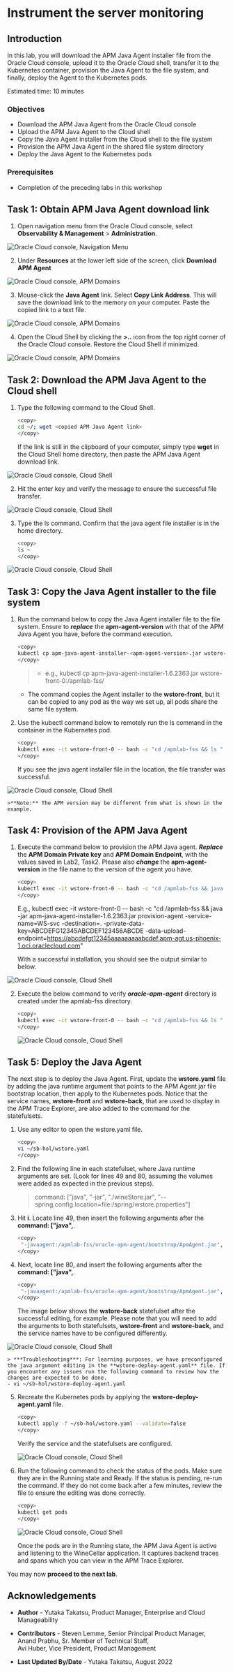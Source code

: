 # Instrument the server monitoring

## Introduction

In this lab, you will download the APM Java Agent installer file from the Oracle Cloud console, upload it to the Oracle Cloud shell, transfer it to the Kubernetes container, provision the Java Agent to the file system, and finally, deploy the Agent to the Kubernetes pods.

Estimated time: 10 minutes

### Objectives

* Download the APM Java Agent from the Oracle Cloud console
*	Upload the APM Java Agent to the Cloud shell
*	Copy the Java Agent installer from the Cloud shell to the file system
*	Provision the APM Java Agent in the shared file system directory
*	Deploy the Java Agent to the Kubernetes pods

### Prerequisites

* Completion of the preceding labs in this workshop

## Task 1: Obtain APM Java Agent download link

1.	Open navigation menu from the Oracle Cloud console, select **Observability & Management** > **Administration**.

   ![Oracle Cloud console, Navigation Menu](images/4-1-1-menu.png " ")

2.	Under **Resources** at the lower left side of the screen, click **Download APM Agent**

   ![Oracle Cloud console, APM Domains](images/4-1-2-apmdomain.png " ")

3.	Mouse-click the **Java Agent** link. Select **Copy Link Address**. This will save the download link to the memory on your computer. Paste the copied link to a text file.

   ![Oracle Cloud console, APM Domains](images/4-1-3-apmdomain.png " ")

4. 	Open the Cloud Shell by clicking the **>..** icon from the top right corner of the Oracle Cloud console. Restore the Cloud Shell if minimized.

   ![Oracle Cloud console, APM Domains](images/4-1-4-cloudshell.png " ")


## Task 2: Download the APM Java Agent to the Cloud shell

1.  Type the following command to the Cloud Shell.

    ``` bash
    <copy>
    cd ~/; wget <copied APM Java Agent link>
    </copy>
    ```
    If the link is still in the clipboard of your computer, simply type **wget** in the Cloud Shell home directory, then paste the APM Java Agent download link.

   ![Oracle Cloud console, Cloud Shell](images/4-1-5-cloudshell.png " ")

2.	Hit the enter key and verify the message to ensure the successful file transfer.

   ![Oracle Cloud console, Cloud Shell](images/4-1-6-cloudshell.png " ")

3.  Type the ls command. Confirm that the java agent file installer is in the home directory.

    ``` bash
    <copy>
    ls ~
    </copy>
    ```
   ![Oracle Cloud console, Cloud Shell](images/4-1-7-cloudshell.png " ")

## Task 3: Copy the Java Agent installer to the file system

1.	Run the command below to copy the Java Agent installer file to the file system. Ensure to ***replace*** the **apm-agent-version** with that of the APM Java Agent you have, before the command execution.

    ``` bash
    <copy>
    kubectl cp apm-java-agent-installer-<apm-agent-version>.jar wstore-front-0:/apmlab-fss/
    </copy>
    ```

    > - e.g., kubectl cp apm-java-agent-installer-1.6.2363.jar wstore-front-0:/apmlab-fss/  
    - The command copies the Agent installer to the **wstore-front**, but it can be copied to any pod as the way we set up, all pods share the same file system.


2.	Use the kubectl command below to remotely run the ls command in the container in the Kubernetes pod.

    ``` bash
    <copy>
    kubectl exec -it wstore-front-0 -- bash -c "cd /apmlab-fss && ls "
    </copy>
    ```

    If you see the java agent installer file in the location, the file transfer was successful.

   ![Oracle Cloud console, Cloud Shell ](images/4-1-8-cloudshell.png " ")

    >**Note:** The APM version may be different from what is shown in the example.

## Task 4: Provision of the APM Java Agent


1.	Execute the command below to provision the APM Java agent. ***Replace*** the **APM Domain Private key** and **APM Domain Endpoint**, with the values saved in Lab2, Task2. Please also ***change*** the **apm-agent-version** in the file name to the version of the agent you have.

    ``` bash
    <copy>
    kubectl exec -it wstore-front-0 -- bash -c "cd /apmlab-fss && java -jar ./apm-java-agent-installer-<apm-agent-version>.jar provision-agent -service-name=WS-svc -destination=.  -private-data-key=<APM Domain Private Key> -data-upload-endpoint=<APM Domain Endpoint>"
    </copy>
    ```
    E.g., kubectl exec -it wstore-front-0 -- bash -c "cd /apmlab-fss && java -jar apm-java-agent-installer-1.6.2363.jar provision-agent -service-name=WS-svc -destination=. -private-data-key=ABCDEFG12345ABCDEF123456ABCDE -data-upload-endpoint=https://abcdefgt12345aaaaaaaaabcdef.apm-agt.us-phoenix-1.oci.oraclecloud.com"

    With a successful installation, you should see the output similar to below.

   ![Oracle Cloud console, Cloud Shell ](images/4-1-10-cloudshell.png " ")

2.	Execute the below command to verify ***oracle-apm-agent*** directory is created under the apmlab-fss directory.

    ``` bash
    <copy>
    kubectl exec -it wstore-front-0 -- bash -c "cd /apmlab-fss && ls "
    </copy>
    ```

    ![Oracle Cloud console, Cloud Shell ](images/4-1-11-cloudshell.png " ")

## Task 5: Deploy the Java Agent

The next step is to deploy the Java Agent. First, update the **wstore.yaml** file by adding the java runtime argument that points to the APM Agent jar file bootstrap location, then apply to the Kubernetes pods. Notice that the service names, **wstore-front** and **wstore-back**, that are used to display in the APM Trace Explorer, are also added to the command for the statefulsets.

1.  Use any editor to open the wstore.yaml file.

    ``` bash
    <copy>
    vi ~/sb-hol/wstore.yaml
    </copy>
    ```
2. Find the following line in each statefulset, where Java runtime arguments are set. (Look for lines 49 and 80, assuming the volumes were added as expected in the previous steps).

    >command: ["java", "-jar", "./wineStore.jar", "--spring.config.location=file:/spring/wstore.properties"]


3. Hit **i**. Locate line 49, then insert the following arguments after the **command: ["java",**.

    ``` bash
    <copy>
     "-javaagent:/apmlab-fss/oracle-apm-agent/bootstrap/ApmAgent.jar", "-Dcom.oracle.apm.agent.service.name=wstore-front",
    </copy>
    ```

4. Next, locate line 80, and insert the following arguments after the **command: ["java",**.

    ``` bash
    <copy>
     "-javaagent:/apmlab-fss/oracle-apm-agent/bootstrap/ApmAgent.jar", "-Dcom.oracle.apm.agent.service.name=wstore-back",
    </copy>
    ```
    The image below shows the **wstore-back** statefulset after the successful editing, for example. Please note that you will need to add the arguments to both statefulsets, **wstore-front** and **wstore-back**, and the service names have to be configured differently.

  ![Oracle Cloud console, Cloud Shell ](images/4-6-1-cloudshell.png " ")    


    > ***Troubleshooting***: For learning purposes, we have preconfigured the java argument editing in the **wstore-deploy-agent.yaml** file. If you encounter any issues run the following command to review how the changes are expected to be done.
    - vi ~/sb-hol/wstore-deploy-agent.yaml


5.	Recreate the Kubernetes pods by applying the **wstore-deploy-agent.yaml** file.

    ```bash
    <copy>
    kubectl apply -f ~/sb-hol/wstore.yaml --validate=false
    </copy>
    ```

    Verify the service and the statefulsets are configured.

    ![Oracle Cloud console, Cloud Shell ](images/4-6-2-cloudshell.png " ")    

6.	Run the following command to check the status of the pods. Make sure they are in the Running state and Ready. If the status is pending, re-run the command. If they do not come back after a few minutes, review the file to ensure the editing was done correctly.  

    ```bash
    <copy>
    kubectl get pods
    </copy>
    ```
    ![Oracle Cloud console, Cloud Shell ](images/4-6-3-cloudshell.png " ")

    Once the pods are in the Running state, the APM Java Agent is active and listening to the WineCellar application. It captures backend traces and spans which you can view in the APM Trace Explorer.

You may now **proceed to the next lab**.

## Acknowledgements

* **Author** - Yutaka Takatsu, Product Manager, Enterprise and Cloud Manageability
- **Contributors** - Steven Lemme, Senior Principal Product Manager,  
Anand Prabhu, Sr. Member of Technical Staff,  
Avi Huber, Vice President, Product Management
* **Last Updated By/Date** - Yutaka Takatsu, August 2022

